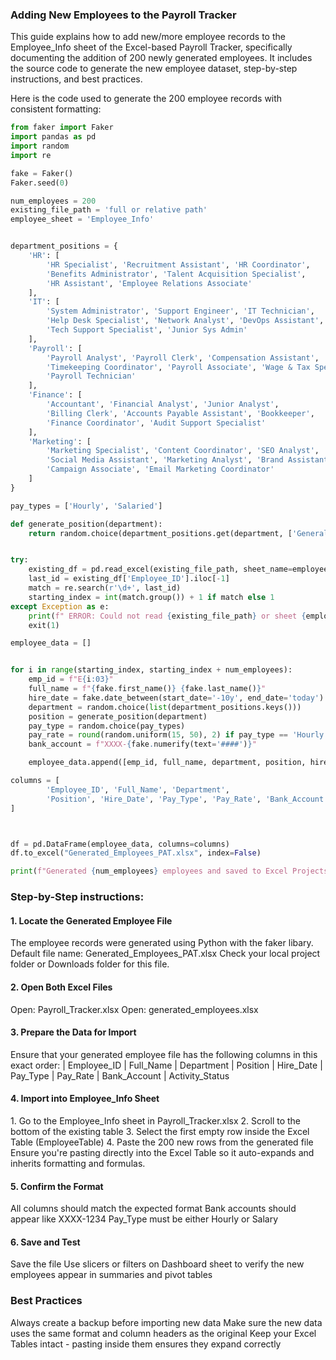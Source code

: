 <h3>Adding New Employees to the Payroll Tracker</h3>

This guide explains how to add new/more employee records to the Employee_Info 
sheet of the Excel-based Payroll Tracker, specifically documenting the addition
of 200 newly generated employees. It includes the source code to generate the new employee
dataset, step-by-step instructions, and best practices. 


Here is the code used to generate the 200 employee records with consistent formatting:

```python
from faker import Faker
import pandas as pd
import random 
import re

fake = Faker()
Faker.seed(0)

num_employees = 200
existing_file_path = 'full or relative path'
employee_sheet = 'Employee_Info'


department_positions = {
    'HR': [
        'HR Specialist', 'Recruitment Assistant', 'HR Coordinator',
        'Benefits Administrator', 'Talent Acquisition Specialist',
        'HR Assistant', 'Employee Relations Associate'
    ],
    'IT': [
        'System Administrator', 'Support Engineer', 'IT Technician',
        'Help Desk Specialist', 'Network Analyst', 'DevOps Assistant',
        'Tech Support Specialist', 'Junior Sys Admin'
    ],
    'Payroll': [
        'Payroll Analyst', 'Payroll Clerk', 'Compensation Assistant',
        'Timekeeping Coordinator', 'Payroll Associate', 'Wage & Tax Specialist',
        'Payroll Technician'
    ],
    'Finance': [
        'Accountant', 'Financial Analyst', 'Junior Analyst',
        'Billing Clerk', 'Accounts Payable Assistant', 'Bookkeeper',
        'Finance Coordinator', 'Audit Support Specialist'
    ],
    'Marketing': [
        'Marketing Specialist', 'Content Coordinator', 'SEO Analyst',
        'Social Media Assistant', 'Marketing Analyst', 'Brand Assistant',
        'Campaign Associate', 'Email Marketing Coordinator'
    ]
}

pay_types = ['Hourly', 'Salaried']

def generate_position(department):
    return random.choice(department_positions.get(department, ['General Associate']))


try:
    existing_df = pd.read_excel(existing_file_path, sheet_name=employee_sheet)
    last_id = existing_df['Employee_ID'].iloc[-1]
    match = re.search(r'\d+', last_id)
    starting_index = int(match.group()) + 1 if match else 1
except Exception as e:
    print(f" ERROR: Could not read {existing_file_path} or sheet {employee_sheet}.\nPlease make sure the file exists and is not open in Excel. \nDetails: {e}")
    exit(1)

employee_data = []


for i in range(starting_index, starting_index + num_employees):
    emp_id = f"E{i:03}"
    full_name = f"{fake.first_name()} {fake.last_name()}"
    hire_date = fake.date_between(start_date='-10y', end_date='today')
    department = random.choice(list(department_positions.keys()))
    position = generate_position(department)
    pay_type = random.choice(pay_types)
    pay_rate = round(random.uniform(15, 50), 2) if pay_type == 'Hourly' else random.randint(45000, 95000)
    bank_account = f"XXXX-{fake.numerify(text='####')}"

    employee_data.append([emp_id, full_name, department, position, hire_date, pay_type, pay_rate, bank_account])

columns = [
        'Employee_ID', 'Full_Name', 'Department', 
        'Position', 'Hire_Date', 'Pay_Type', 'Pay_Rate', 'Bank_Account'
]



df = pd.DataFrame(employee_data, columns=columns)
df.to_excel("Generated_Employees_PAT.xlsx", index=False)

print(f"Generated {num_employees} employees and saved to Excel Projects folder")C
```

<h3>Step-by-Step instructions:</h3>
<h4>1. Locate the Generated Employee File</h4>
The employee records were generated using Python with the faker libary.
Default file name: Generated_Employees_PAT.xlsx
Check your local project folder or Downloads folder for this file.

<h4>2. Open Both Excel Files</h4>
Open: Payroll_Tracker.xlsx
Open: generated_employees.xlsx

<h4>3. Prepare the Data for Import</h4>
Ensure that your generated employee file has the following columns in this exact order:
| Employee_ID | Full_Name | Department | Position | Hire_Date | Pay_Type | Pay_Rate | Bank_Account | Activity_Status 

<h4>4. Import into Employee_Info Sheet</h4>
1. Go to the Employee_Info sheet in Payroll_Tracker.xlsx
2. Scroll to the bottom of the existing table
3. Select the first empty row inside the Excel Table (EmployeeTable)
4. Paste the 200 new rows from the generated file
Ensure you're pasting directly into the Excel Table so it auto-expands and inherits formatting and formulas. 

<h4>5. Confirm the Format</h4>
All columns should match the expected format
Bank accounts should appear like XXXX-1234
Pay_Type must be either Hourly or Salary 

<h4>6. Save and Test</h4>
Save the file 
Use slicers or filters on Dashboard sheet to verify the new employees appear in summaries and pivot tables 

<h3>Best Practices</h3>
Always create a backup before importing new data
Make sure the new data uses the same format and column headers as the original 
Keep your Excel Tables intact - pasting inside them ensures they expand correctly 
